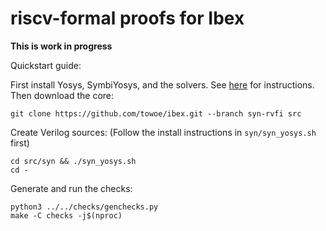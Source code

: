 riscv-formal proofs for Ibex
============================

**This is work in progress**

Quickstart guide:

First install Yosys, SymbiYosys, and the solvers. See
[here](http://symbiyosys.readthedocs.io/en/latest/quickstart.html#installing)
for instructions. Then download the core:

```
git clone https://github.com/towoe/ibex.git --branch syn-rvfi src
```

Create Verilog sources: (Follow the install instructions in `syn/syn_yosys.sh` first)

```
cd src/syn && ./syn_yosys.sh
cd -
```

Generate and run the checks:

```
python3 ../../checks/genchecks.py
make -C checks -j$(nproc)
```

